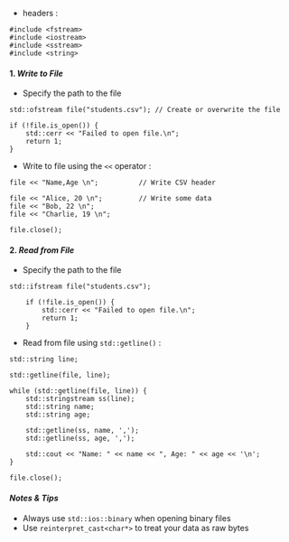 
- headers :
```
#include <fstream>
#include <iostream>
#include <sstream>
#include <string>
```

#### 1. *Write to File*

- Specify the path to the file

```
std::ofstream file("students.csv"); // Create or overwrite the file

if (!file.is_open()) {
    std::cerr << "Failed to open file.\n";
    return 1;
}
```

- Write to file using the `<<` operator :

```
file << "Name,Age \n";			// Write CSV header

file << "Alice, 20 \n";			// Write some data
file << "Bob, 22 \n";
file << "Charlie, 19 \n";

file.close();
```


#### 2. *Read from File*

- Specify the path to the file

```
std::ifstream file("students.csv");

    if (!file.is_open()) {
        std::cerr << "Failed to open file.\n";
        return 1;
    }

```

- Read from file using `std::getline()` :

```
std::string line;

std::getline(file, line);

while (std::getline(file, line)) {
    std::stringstream ss(line);
    std::string name;
    std::string age;
	
    std::getline(ss, name, ',');
    std::getline(ss, age, ',');
	
    std::cout << "Name: " << name << ", Age: " << age << '\n';
}

file.close();

```


#### *Notes & Tips*

- Always use `std::ios::binary` when opening binary files
- Use `reinterpret_cast<char*>` to treat your data as raw bytes